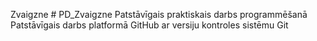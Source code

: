 Zvaigzne # PD_Zvaigzne
Patstāvīgais praktiskais darbs programmēšanā
Patstāvīgais darbs platformā GitHub ar versiju kontroles sistēmu Git
